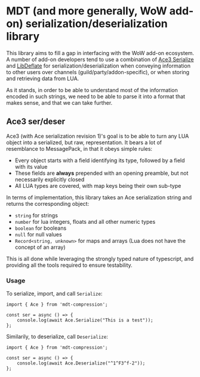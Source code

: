 # MDT (and more generally, WoW add-on) serialization/deserialization library

This library aims to fill a gap in interfacing with the WoW add-on ecosystem. A number of add-on developers tend to use 
a combination of [Ace3 Serialize](https://www.wowace.com/projects/ace3/pages/api/ace-serializer-3-0) and 
[LibDeflate](https://www.curseforge.com/wow/addons/libdeflate) for serialization/deserialization when conveying 
information to other users over channels (guild/party/addon-specific), or when storing and retrieving data from LUA.

As it stands, in order to be able to understand most of the information encoded in such strings, we need to be able to 
parse it into a format that makes sense, and that we can take further.

## Ace3 ser/deser

Ace3 (with Ace serialization revision 1)'s goal is to be able to turn any LUA object into a serialized, but raw, 
representation. It bears a lot of resemblance to MessagePack, in that it obeys simple rules:

- Every object starts with a field identifying its type, followed by a field with its value
- These fields are **always** prepended with an opening preamble, but not necessarily explicitly closed
- All LUA types are covered, with map keys being their own sub-type

In terms of implementation, this library takes an Ace serialization string and returns the corresponding 
object:

- `string` for strings
- `number` for lua integers, floats and all other numeric types
- `boolean` for booleans
- `null` for null values
- `Record<string, unknown>` for maps and arrays (Lua does not have the concept of an array)

This is all done while leveraging the strongly typed nature of typescript, and providing all the tools 
required to ensure testability.

### Usage

To serialize, import, and call `Serialize`:

    import { Ace } from 'mdt-compression';

    const ser = async () => {
        console.log(await Ace.Serialize("This is a test"));
    };

Similarily, to deserialize, call `Deserialize`:

    import { Ace } from 'mdt-compression';

    const ser = async () => {
        console.log(await Ace.Deserialize("^1^F3^f-2"));
    };